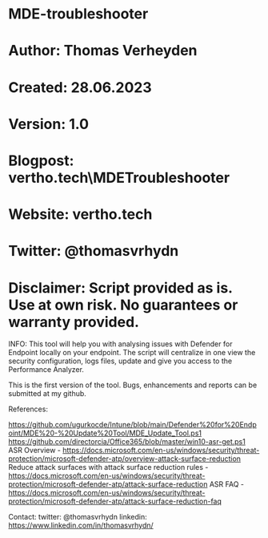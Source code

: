 # MDE-troubleshooter

# Author: Thomas Verheyden
# Created: 28.06.2023
# Version: 1.0
# Blogpost: vertho.tech\MDETroubleshooter
# Website: vertho.tech
# Twitter: @thomasvrhydn
# Disclaimer: Script provided as is. Use at own risk. No guarantees or warranty provided.

INFO:
This tool will help you with analysing issues with Defender for Endpoint locally on your endpoint. The script will centralize in one view the security configuration, logs files, update
and give you access to the Performance Analyzer.

This is the first version of the tool. Bugs, enhancements and reports can be submitted at my github.

References:

https://github.com/ugurkocde/Intune/blob/main/Defender%20for%20Endpoint/MDE%20-%20Update%20Tool/MDE_Update_Tool.ps1
https://github.com/directorcia/Office365/blob/master/win10-asr-get.ps1
ASR Overview - https://docs.microsoft.com/en-us/windows/security/threat-protection/microsoft-defender-atp/overview-attack-surface-reduction
Reduce attack surfaces with attack surface reduction rules - https://docs.microsoft.com/en-us/windows/security/threat-protection/microsoft-defender-atp/attack-surface-reduction
ASR FAQ - https://docs.microsoft.com/en-us/windows/security/threat-protection/microsoft-defender-atp/attack-surface-reduction-faq

Contact:
twitter:  @thomasvrhydn
linkedin: https://www.linkedin.com/in/thomasvrhydn/

